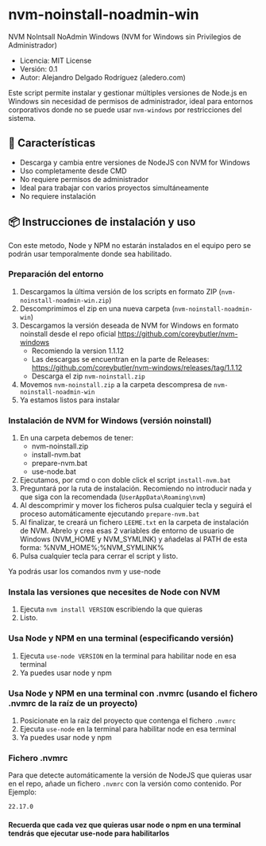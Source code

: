 # nvm-noinstall-noadmin-win

NVM NoIntsall NoAdmin Windows (NVM for Windows sin Privilegios de Administrador)

- Licencia: MIT License
- Versión: 0.1
- Autor: Alejandro Delgado Rodríguez (aledero.com)

Este script permite instalar y gestionar múltiples versiones de Node.js en Windows sin necesidad de permisos de administrador, ideal para entornos corporativos donde no se puede usar `nvm-windows` por restricciones del sistema.

## 🚀 Características

- Descarga y cambia entre versiones de NodeJS con NVM for Windows
- Uso completamente desde CMD
- No requiere permisos de administrador
- Ideal para trabajar con varios proyectos simultáneamente
- No requiere instalación

## 📦 Instrucciones de instalación y uso

Con este metodo, Node y NPM no estarán instalados en el equipo pero se podrán usar temporalmente donde sea habilitado.

### Preparación del entorno

1. Descargamos la última versión de los scripts en formato ZIP (`nvm-noinstall-noadmin-win.zip`)
2. Descomprimimos el zip en una nueva carpeta (`nvm-noinstall-noadmin-win`)
3. Descargamos la versión deseada de NVM for Windows en formato noinstall desde el repo oficial https://github.com/coreybutler/nvm-windows
   - Recomiendo la version 1.1.12
   - Las descargas se encuentran en la parte de Releases: https://github.com/coreybutler/nvm-windows/releases/tag/1.1.12
   - Descarga el zip `nvm-noinstall.zip`
4. Movemos `nvm-noinstall.zip` a la carpeta descompresa de `nvm-noinstall-noadmin-win`
5. Ya estamos listos para instalar

### Instalación de NVM for Windows (versión noinstall)

1. En una carpeta debemos de tener:
   - nvm-noinstall.zip
   - install-nvm.bat
   - prepare-nvm.bat
   - use-node.bat
2. Ejecutamos, por cmd o con doble click el script `install-nvm.bat`
3. Preguntará por la ruta de instalación. Recomiendo no introducir nada y que siga con la recomendada (`UserAppData\Roaming\nvm`)
4. Al descomprimir y mover los ficheros pulsa cualquier tecla y seguirá el proceso automáticamente ejecutando `prepare-nvm.bat`
5. Al finalizar, te creará un fichero `LEEME.txt` en la carpeta de instalación de NVM. Abrelo y crea esas 2 variables de entorno de usuario de Windows (NVM_HOME y NVM_SYMLINK) y añadelas al PATH de esta forma: %NVM_HOME%;%NVM_SYMLINK%
6. Pulsa cualquier tecla para cerrar el script y listo.

Ya podrás usar los comandos nvm y use-node

### Instala las versiones que necesites de Node con NVM

1. Ejecuta `nvm install VERSION` escribiendo la que quieras
2. Listo.

### Usa Node y NPM en una terminal (especificando versión)

1. Ejecuta `use-node VERSION` en la terminal para habilitar node en esa terminal
2. Ya puedes usar node y npm

### Usa Node y NPM en una terminal con .nvmrc (usando el fichero .nvmrc de la raíz de un proyecto)

1. Posicionate en la raiz del proyecto que contenga el fichero `.nvmrc`
2. Ejecuta `use-node` en la terminal para habilitar node en esa terminal
3. Ya puedes usar node y npm

### Fichero .nvmrc

Para que detecte automáticamente la versión de NodeJS que quieras usar en el repo, añade un fichero `.nvmrc` con la versión como contenido. Por Ejemplo:

```bash
22.17.0
```

#### Recuerda que cada vez que quieras usar node o npm en una terminal tendrás que ejecutar use-node para habilitarlos

